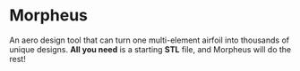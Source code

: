 # Morpheus

An aero design tool that can turn one multi-element airfoil into thousands of unique designs. **All you need** is a starting **STL** file, and Morpheus will do the rest!

## 